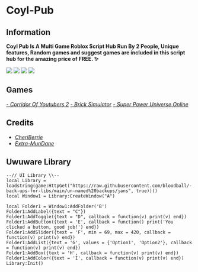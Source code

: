 # Coyl-Pub
## Information

**Coyl Pub Is A Multi Game Roblox Script Hub Run By 2 People, Unique features, Random games and suggest games are included in this script hub for the amazing price of FREE. ✨**

![](https://img.shields.io/github/followers/CheriBerrie?color=red&logo=github&style=for-the-badge) ![](https://img.shields.io/badge/Contributors-2-blue?style=for-the-badge&logo=github) ![](https://img.shields.io/github/stars/CheriBerrie/Coyl-Pub?color=critical&logo=github&style=for-the-badge) ![](https://img.shields.io/badge/Last%20Updated-February%203rd%202022-green?style=for-the-badge&logo=roblox)

## Games
*[- Corridor Of Youtubers 2](https://www.roblox.com/games/6083203018/Christmas-Corridor-Of-Youtubers-2)*
*[- Brick Simulator](https://web.roblox.com/games/4969719864/Brick-Simulator)*
*[- Super Power Universe Online](https://web.roblox.com/games/5736139685/Super-Power-Universe-Online)*
## Credits
- *[CheriBerrie](https://github.com/CheriBerrie)*
- *[Extra-MunDane](https://github.com/Extra-Mundane)*

## Uwuware Library
```
--// UI Library \\--
local Library = loadstring(game:HttpGet("https://raw.githubusercontent.com/bloodball/-back-ups-for-libs/main/un-named%20backups/jans", true))()
local Window1 = Library:CreateWindow("A")

local Folder1 = Window1:AddFolder('B')
Folder1:AddLabel({text = "C"})
Folder1:AddToggle({text = "D", callback = function(v) print(v) end})
Folder1:AddButton({text = 'E', callback = function() print('You clicked a button, good job!') end})
Folder1:AddSlider({text = 'F', min = 69, max = 420, callback = function(v) print(v) end})
Folder1:AddList({text = 'G', values = {'Option1', 'Option2'}, callback = function(v) print(v) end})
Folder1:AddBox({text = 'H', callback = function(v) print(v) end})
Folder1:AddColor({text = 'I', callback = function(v) print(v) end})
Library:Init()
```

